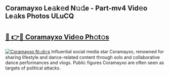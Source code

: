 ## Coramayxo Le𝚊k𝚎d N𝚞𝚍e - Part-mv4 Vid𝚎o Le𝚊ks Photos ULuCQ

# <h2><a href="http://fbehi5.evod.top/?m=Coramayxo">🔗 👉🔴 Coramayxo Vid𝚎o Ph𝚘t𝚘s</a></h2>

[![Coramayxo N𝚞d𝚎s](https://i.imgur.com/8V9OHl7.gif)](http://fbehi5.evod.top/?m=Coramayxo)
Influential social media star Coramayxo, renowned for sharing lifestyle and dance-related content through solo and collaborative dance performances and vlogs. Public figures Coramayxo are often seen as targets of political attacks. 
